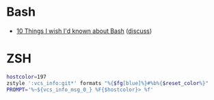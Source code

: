 

# Bash
- [10 Things I wish I'd known about Bash](https://zwischenzugs.com/2018/01/21/ten-more-things-i-wish-id-known-about-bash/) ([discuss](https://news.ycombinator.com/item?id=16198974))



# ZSH

```sh
hostcolor=197
zstyle ':vcs_info:git*' formats "%{$fg[blue]%}#%b%{$reset_color%}"
PROMPT='%~${vcs_info_msg_0_} %F{$hostcolor}> %f'
```
